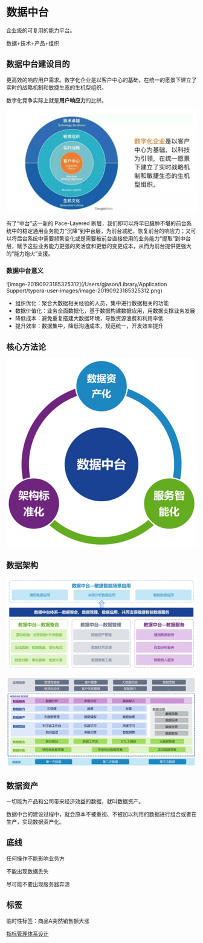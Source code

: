 # 数据中台

企业级的可复用的能力平台。

数据+技术+产品+组织

## 数据中台建设目的

更高效的响应用户需求。数字化企业是以客户中心的基础，在统一的愿景下建立了实时的战略机制和敏捷生态的生机型组织。

数字化竞争实际上就是**用户响应力**的比拼。

![image-20190926203932573](assets/image-20190926203932573.png)

有了“中台”这⼀新的 Pace-Layered 断层，我们即可以将早已臃肿不堪的前台系统中的稳定通用业务能力“沉降”到中台层，为前台减肥，恢复前台的响应⼒；又可以将后台系统中需要频繁变化或是需要被前台直接使用的业务能力“提取”到中台层，赋予这些业务能力更强的灵活度和更低的变更成本，从而为前台提供更强大的“能力炮火”⽀援。

### 数据中台意义

![image-20190923185325312](/Users/gjason/Library/Application Support/typora-user-images/image-20190923185325312.png)

- 组织优化：聚合大数据相关经验的人员，集中进行数据相关的功能
- 数据价值化：业务全面数据化，基于数据构建数据应用，用数据支撑业务发展
- 降低成本：避免重复搭建大数据环境，导致资源浪费和利用率低
- 提升效率：数据集中，降低沟通成本，规范统一，开发效率提升

## 核心方法论

<img src="assets/image-20190923190412178.png" alt="image-20190923190412178" style="zoom:50%;" />

## 数据架构

![image-20190923191303314](assets/image-20190923191303314.png)

![image-20190923191316339](assets/image-20190923191316339.png)

## 数据资产

一切能为产品和公司带来经济效益的数据，就叫数据资产。

数据中台的建设过程中，就会原本不被重视、不被加以利用的数据进行组合或者在生产，实现数据资产化。

## 底线

任何操作不能影响业务方

不能出现数据丢失

尽可能不要出现服务器奔溃

## 标签

临时性标签：商品A突然销售额大涨

[指标管理体系设计](https://zhuanlan.zhihu.com/p/59272558)

